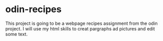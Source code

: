 # odin-recipes
This project is going to be a webpage recipes assignment from the odin project. I will use my html skills to creat pargraphs ad pictures and edit some text. 